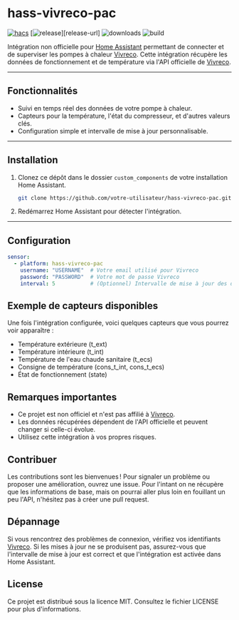 # hass-vivreco-pac

[![hacs][hacs-badge]][hacs-url]
[![release][release-badge]][release-url]
![downloads][downloads-badge]
![build][build-badge]

Intégration non officielle pour [Home Assistant][home-assistant] permettant de connecter et de superviser les pompes à chaleur [Vivreco][vivreco]. Cette intégration récupère les données de fonctionnement et de température via l'API officielle de [Vivreco][vivreco].

---

## Fonctionnalités
- Suivi en temps réel des données de votre pompe à chaleur.
- Capteurs pour la température, l'état du compresseur, et d'autres valeurs clés.
- Configuration simple et intervalle de mise à jour personnalisable.

---

## Installation

1. Clonez ce dépôt dans le dossier `custom_components` de votre installation Home Assistant.
   ```bash
   git clone https://github.com/votre-utilisateur/hass-vivreco-pac.git custom_components/hass-vivreco-pac
2. Redémarrez Home Assistant pour détecter l'intégration.

---

## Configuration

```yaml
sensor:                    
  - platform: hass-vivreco-pac
    username: "USERNAME"  # Votre email utilisé pour Vivreco
    password: "PASSWORD"  # Votre mot de passe Vivreco
    interval: 5           # (Optionnel) Intervalle de mise à jour des données en minutes (5 par défaut)
```

## Exemple de capteurs disponibles
Une fois l'intégration configurée, voici quelques capteurs que vous pourrez voir apparaître :

- Température extérieure (t_ext)
- Température intérieure (t_int)
- Température de l'eau chaude sanitaire (t_ecs)
- Consigne de température (cons_t_int, cons_t_ecs)
- État de fonctionnement (state)

## Remarques importantes
- Ce projet est non officiel et n'est pas affilié à [Vivreco][vivreco].
- Les données récupérées dépendent de l'API officielle et peuvent changer si celle-ci évolue.
- Utilisez cette intégration à vos propres risques.

## Contribuer
Les contributions sont les bienvenues ! Pour signaler un problème ou proposer une amélioration, ouvrez une issue.
Pour l'intant on ne récupère que les informations de base, mais on pourrai aller plus loin en fouillant un peu l'API, n'hésitez pas à créer une pull request.

## Dépannage
Si vous rencontrez des problèmes de connexion, vérifiez vos identifiants [Vivreco][vivreco].
Si les mises à jour ne se produisent pas, assurez-vous que l'intervalle de mise à jour est correct et que l'intégration est activée dans Home Assistant.    

## License

Ce projet est distribué sous la licence MIT. Consultez le fichier LICENSE pour plus d'informations.

<!-- Badges -->

[hacs-url]: https://github.com/hacs/integration
[hacs-badge]: https://img.shields.io/badge/hacs-default-orange.svg?style=flat-square
[release-badge]: https://img.shields.io/github/v/release/fab5741/hass-vivreco-pac?style=flat-square
[downloads-badge]: https://img.shields.io/github/downloads/fab5741/hass-vivreco-pac/total?style=flat-square
[build-badge]: https://img.shields.io/github/actions/workflow/status/fab5741/hass-vivreco-pac/build.yml?branch=main&style=flat-square

<!-- Links -->
[home-assistant]: https://www.home-assistant.io/
[vivreco]: https://www.vivreco.fr/